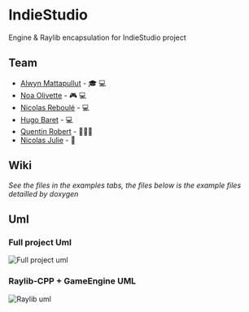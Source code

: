 # IndieStudio

Engine & Raylib encapsulation for IndieStudio project

## Team

- [Alwyn Mattapullut](alwyn.mattapullut@epitech.eu) - 🎓 💻
- [Noa Olivette](noa.olivette@epitech.eu) - 🎮 💻
- [Nicolas Reboulé](nicolas.reboule@epitech.eu) - 💻
- [Hugo Baret](hugo.baret@epitech.eu) - 💻
- [Quentin Robert](quentin.robert@epitech.eu) - 👨🏿‍🦯
- [Nicolas Julie](nicolas.julie@epitech.eu) - 🤏

## Wiki

*See the files in the examples tabs, the files below is the example files detailled by doxygen*

## Uml

### Full project Uml

![Full project uml](./indie.svg)

### Raylib-CPP + GameEngine UML

![Raylib uml](./raylib.svg)